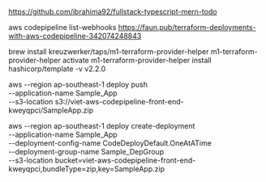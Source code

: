 https://github.com/ibrahima92/fullstack-typescript-mern-todo

aws codepipeline list-webhooks
https://faun.pub/terraform-deployments-with-aws-codepipeline-342074248843

brew install kreuzwerker/taps/m1-terraform-provider-helper
m1-terraform-provider-helper activate
m1-terraform-provider-helper install hashicorp/template -v v2.2.0



aws --region ap-southeast-1 deploy push \
    --application-name Sample_App \
    --s3-location s3://viet-aws-codepipeline-front-end-kweyqpci/SampleApp.zip

aws --region  ap-southeast-1 deploy create-deployment \
    --application-name Sample_App \
    --deployment-config-name CodeDeployDefault.OneAtATime \
    --deployment-group-name Sample_DepGroup \
    --s3-location bucket=viet-aws-codepipeline-front-end-kweyqpci,bundleType=zip,key=SampleApp.zip
